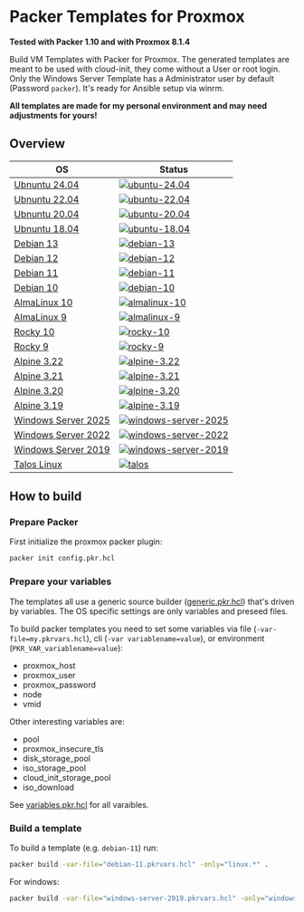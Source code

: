 # Packer Templates for Proxmox

**Tested with Packer 1.10 and with Proxmox 8.1.4**

Build VM Templates with Packer for Proxmox. The generated templates are meant to be used with cloud-init, they come without a User or root login.  
Only the Windows Server Template has a Administrator user by default (Password `packer`). It's ready for Ansible setup via winrm.

**All templates are made for my personal environment and may need adjustments for yours!**

## Overview

| OS                                                       | Status                                                                                                                                                                                                                           |
| -------------------------------------------------------- | -------------------------------------------------------------------------------------------------------------------------------------------------------------------------------------------------------------------------------- |
| [Ubnuntu 24.04](./ubuntu-24.04.pkrvars.hcl)              | [![ubuntu-24.04](https://github.com/Pumba98/proxmox-packer-templates/actions/workflows/ubuntu-24.04.yml/badge.svg)](https://github.com/Pumba98/proxmox-packer-templates/actions/workflows/ubuntu-24.04.yml)                      |
| [Ubnuntu 22.04](./ubuntu-22.04.pkrvars.hcl)              | [![ubuntu-22.04](https://github.com/Pumba98/proxmox-packer-templates/actions/workflows/ubuntu-22.04.yml/badge.svg)](https://github.com/Pumba98/proxmox-packer-templates/actions/workflows/ubuntu-22.04.yml)                      |
| [Ubnuntu 20.04](./ubuntu-20.04.pkrvars.hcl)              | [![ubuntu-20.04](https://github.com/Pumba98/proxmox-packer-templates/actions/workflows/ubuntu-20.04.yml/badge.svg)](https://github.com/Pumba98/proxmox-packer-templates/actions/workflows/ubuntu-20.04.yml)                      |
| [Ubnuntu 18.04](./ubuntu-18.04.pkrvars.hcl)              | [![ubuntu-18.04](https://github.com/Pumba98/proxmox-packer-templates/actions/workflows/ubuntu-18.04.yml/badge.svg)](https://github.com/Pumba98/proxmox-packer-templates/actions/workflows/ubuntu-18.04.yml)                      |
| [Debian 13](./debian-13.pkrvars.hcl)                     | [![debian-13](https://github.com/Pumba98/proxmox-packer-templates/actions/workflows/debian-13.yml/badge.svg)](https://github.com/Pumba98/proxmox-packer-templates/actions/workflows/debian-13.yml)                               |
| [Debian 12](./debian-12.pkrvars.hcl)                     | [![debian-12](https://github.com/Pumba98/proxmox-packer-templates/actions/workflows/debian-12.yml/badge.svg)](https://github.com/Pumba98/proxmox-packer-templates/actions/workflows/debian-12.yml)                               |
| [Debian 11](./debian-11.pkrvars.hcl)                     | [![debian-11](https://github.com/Pumba98/proxmox-packer-templates/actions/workflows/debian-11.yml/badge.svg)](https://github.com/Pumba98/proxmox-packer-templates/actions/workflows/debian-11.yml)                               |
| [Debian 10](./debian-10.pkrvars.hcl)                     | [![debian-10](https://github.com/Pumba98/proxmox-packer-templates/actions/workflows/debian-10.yml/badge.svg)](https://github.com/Pumba98/proxmox-packer-templates/actions/workflows/debian-10.yml)                               |
| [AlmaLinux 10](./almalinux-10.pkrvars.hcl)               | [![almalinux-10](https://github.com/Pumba98/proxmox-packer-templates/actions/workflows/almalinux-10.yml/badge.svg)](https://github.com/Pumba98/proxmox-packer-templates/actions/workflows/almalinux-10.yml)                      |
| [AlmaLinux 9](./almalinux-9.pkrvars.hcl)                 | [![almalinux-9](https://github.com/Pumba98/proxmox-packer-templates/actions/workflows/almalinux-9.yml/badge.svg)](https://github.com/Pumba98/proxmox-packer-templates/actions/workflows/almalinux-9.yml)                         |
| [Rocky 10](./rocky-10.pkrvars.hcl)                       | [![rocky-10](https://github.com/Pumba98/proxmox-packer-templates/actions/workflows/rocky-10.yml/badge.svg)](https://github.com/Pumba98/proxmox-packer-templates/actions/workflows/rocky-10.yml)                                  |
| [Rocky 9](./rocky-9.pkrvars.hcl)                         | [![rocky-9](https://github.com/Pumba98/proxmox-packer-templates/actions/workflows/rocky-9.yml/badge.svg)](https://github.com/Pumba98/proxmox-packer-templates/actions/workflows/rocky-9.yml)                                     |
| [Alpine 3.22](./alpine-3.22.pkrvars.hcl)                 | [![alpine-3.22](https://github.com/Pumba98/proxmox-packer-templates/actions/workflows/alpine-3.22.yml/badge.svg)](https://github.com/Pumba98/proxmox-packer-templates/actions/workflows/alpine-3.22.yml)                         |
| [Alpine 3.21](./alpine-3.21.pkrvars.hcl)                 | [![alpine-3.21](https://github.com/Pumba98/proxmox-packer-templates/actions/workflows/alpine-3.21.yml/badge.svg)](https://github.com/Pumba98/proxmox-packer-templates/actions/workflows/alpine-3.21.yml)                         |
| [Alpine 3.20](./alpine-3.20.pkrvars.hcl)                 | [![alpine-3.20](https://github.com/Pumba98/proxmox-packer-templates/actions/workflows/alpine-3.20.yml/badge.svg)](https://github.com/Pumba98/proxmox-packer-templates/actions/workflows/alpine-3.20.yml)                         |
| [Alpine 3.19](./alpine-3.19.pkrvars.hcl)                 | [![alpine-3.19](https://github.com/Pumba98/proxmox-packer-templates/actions/workflows/alpine-3.19.yml/badge.svg)](https://github.com/Pumba98/proxmox-packer-templates/actions/workflows/alpine-3.19.yml)                         |
| [Windows Server 2025](./windows-server-2025.pkrvars.hcl) | [![windows-server-2025](https://github.com/Pumba98/proxmox-packer-templates/actions/workflows/windows-server-2025.yml/badge.svg)](https://github.com/Pumba98/proxmox-packer-templates/actions/workflows/windows-server-2025.yml) |
| [Windows Server 2022](./windows-server-2022.pkrvars.hcl) | [![windows-server-2022](https://github.com/Pumba98/proxmox-packer-templates/actions/workflows/windows-server-2022.yml/badge.svg)](https://github.com/Pumba98/proxmox-packer-templates/actions/workflows/windows-server-2022.yml) |
| [Windows Server 2019](./windows-server-2019.pkrvars.hcl) | [![windows-server-2019](https://github.com/Pumba98/proxmox-packer-templates/actions/workflows/windows-server-2019.yml/badge.svg)](https://github.com/Pumba98/proxmox-packer-templates/actions/workflows/windows-server-2019.yml) |
| [Talos Linux](./talos.pkrvars.hcl)                       | [![talos](https://github.com/Pumba98/proxmox-packer-templates/actions/workflows/talos.yml/badge.svg)](https://github.com/Pumba98/proxmox-packer-templates/actions/workflows/talos.yml)                                           |

## How to build

### Prepare Packer

First initialize the proxmox packer plugin:

```sh
packer init config.pkr.hcl
```

### Prepare your variables

The templates all use a generic source builder ([generic.pkr.hcl](./generic.pkr.hcl)) that's driven by variables. The OS specific settings are only variables and preseed files.

To build packer templates you need to set some variables via file (`-var-file=my.pkrvars.hcl`), cli (`-var variablename=value`), or environment (`PKR_VAR_variablename=value`):

- proxmox_host
- proxmox_user
- proxmox_password
- node
- vmid

Other interesting variables are:

- pool
- proxmox_insecure_tls
- disk_storage_pool
- iso_storage_pool
- cloud_init_storage_pool
- iso_download

See [variables.pkr.hcl](./variables.pkr.hcl) for all varaibles.

### Build a template

To build a template (e.g. `debian-11`) run:

```sh
packer build -var-file="debian-11.pkrvars.hcl" -only="linux.*" .
```

For windows:

```sh
packer build -var-file="windows-server-2019.pkrvars.hcl" -only="windows.*" .
```
